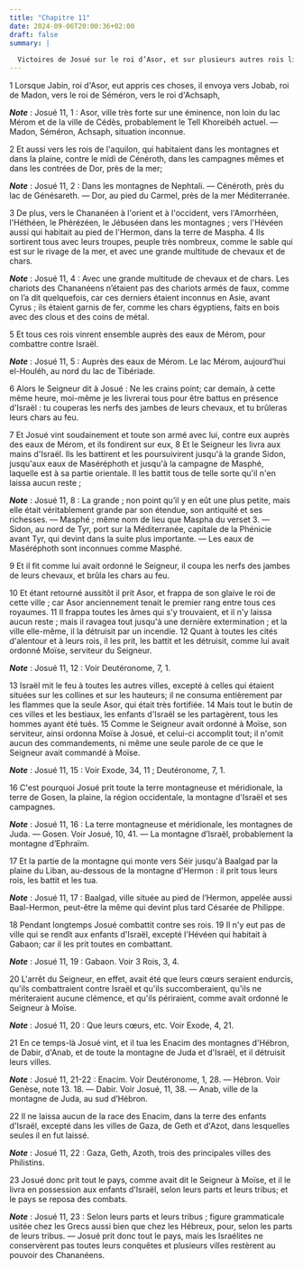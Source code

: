 ```yaml
---
title: "Chapitre 11"
date: 2024-09-06T20:00:36+02:00
draft: false
summary: |
  
  Victoires de Josué sur le roi d’Asor, et sur plusieurs autres rois ligués contre Israël.
---
```



1 Lorsque Jabin, roi d'Asor, eut appris ces choses, il envoya vers Jobab, roi de Madon, vers le roi de Séméron, vers le roi d'Achsaph,

***Note*** :  Josué 11, 1 : Asor, ville très forte sur une éminence, non loin du lac Mérom et de la ville de Cédès, probablement le Tell Khoreibéh actuel. ― Madon, Séméron, Achsaph, situation inconnue.

2 Et aussi vers les rois de l'aquilon, qui habitaient dans les montagnes et dans la plaine, contre le midi de Cénéroth, dans les campagnes mêmes et dans les contrées de Dor, près de la mer;

***Note*** :  Josué 11, 2 : Dans les montagnes de Nephtali. ― Cénéroth, près du lac de Génésareth. ― Dor, au pied du Carmel, près de la mer Méditerranée.

3 De plus, vers le Chananéen à l'orient et à l'occident, vers l'Amorrhéen, l'Héthéen, le Phérézéen, le Jébuséen dans les montagnes ; vers l'Hévéen aussi qui habitait au pied de l'Hermon, dans la terre de Maspha. 4 Ils sortirent tous avec leurs troupes, peuple très nombreux, comme le sable qui est sur le rivage de la mer, et avec une grande multitude de chevaux et de chars.

***Note*** :  Josué 11, 4 : Avec une grande multitude de chevaux et de chars. Les chariots des Chananéens n’étaient pas des chariots armés de faux, comme on l’a dit quelquefois, car ces derniers étaient inconnus en Asie, avant Cyrus ; ils étaient garnis de fer, comme les chars égyptiens, faits en bois avec des clous et des coins de métal.

5 Et tous ces rois vinrent ensemble auprès des eaux de Mérom, pour combattre contre Israël.

***Note*** :  Josué 11, 5 : Auprès des eaux de Mérom. Le lac Mérom, aujourd’hui el-Houléh, au nord du lac de Tibériade.


6 Alors le Seigneur dit à Josué : Ne les crains point; car demain, à cette même heure, moi-même je les livrerai tous pour être battus en présence d'Israël : tu couperas les nerfs des jambes de leurs chevaux, et tu brûleras leurs chars au feu.


7 Et Josué vint soudainement et toute son armé avec lui, contre eux auprès des eaux de Mérom, et ils fondirent sur eux, 8 Et le Seigneur les livra aux mains d'Israël. Ils les battirent et les poursuivirent jusqu'à la grande Sidon, jusqu'aux eaux de Maséréphoth et jusqu'à la campagne de Masphé, laquelle est à sa partie orientale. Il les battit tous de telle sorte qu'il n'en laissa aucun reste ;

***Note*** :  Josué 11, 8 : La grande ; non point qu’il y en eût une plus petite, mais elle était véritablement grande par son étendue, son antiquité et ses richesses. ― Masphé ; même nom de lieu que Maspha du verset 3. ― Sidon, au nord de Tyr, port sur la Méditerranée, capitale de la Phénicie avant Tyr, qui devint dans la suite plus importante. ― Les eaux de Maséréphoth sont inconnues comme Masphé.

9 Et il fit comme lui avait ordonné le Seigneur, il coupa les nerfs des jambes de leurs chevaux, et brûla les chars au feu.


10 Et étant retourné aussitôt il prit Asor, et frappa de son glaive le roi de cette ville ; car Asor anciennement tenait le premier rang entre tous ces royaumes. 11 Il frappa toutes les âmes qui s'y trouvaient, et il n'y laissa aucun reste ; mais il ravagea tout jusqu'à une dernière extermination ; et la ville elle-même, il la détruisit par un incendie. 12 Quant à toutes les cités d'alentour et à leurs rois, il les prit, les battit et les détruisit, comme lui avait ordonné Moïse, serviteur du Seigneur.

***Note*** :  Josué 11, 12 : Voir Deutéronome, 7, 1.

13 Israël mit le feu à toutes les autres villes, excepté à celles qui étaient situées sur les collines et sur les hauteurs; il ne consuma entièrement par les flammes que la seule Asor, qui était très fortifiée. 14 Mais tout le butin de ces villes et les bestiaux, les enfants d'Israël se les partagèrent, tous les hommes ayant été tués. 15 Comme le Seigneur avait ordonné à Moïse, son serviteur, ainsi ordonna Moïse à Josué, et celui-ci accomplit tout; il n'omit aucun des commandements, ni même une seule parole de ce que le Seigneur avait commandé à Moïse.

***Note*** :  Josué 11, 15 : Voir Exode, 34, 11 ; Deutéronome, 7, 1.


16 C'est pourquoi Josué prit toute la terre montagneuse et méridionale, la terre de Gosen, la plaine, la région occidentale, la montagne d'Israël et ses campagnes.

***Note*** :  Josué 11, 16 : La terre montagneuse et méridionale, les montagnes de Juda. ― Gosen. Voir Josué, 10, 41. ― La montagne d’Israël, probablement la montagne d’Ephraïm.

17 Et la partie de la montagne qui monte vers Séir jusqu'à Baalgad par la plaine du Liban, au-dessous de la montagne d'Hermon : il prit tous leurs rois, les battit et les tua.

***Note*** :  Josué 11, 17 : Baalgad, ville située au pied de l’Hermon, appelée aussi Baal-Hermon, peut-être la même qui devint plus tard Césarée de Philippe.

18 Pendant longtemps Josué combattit contre ses rois. 19 Il n'y eut pas de ville qui se rendît aux enfants d'Israël, excepté l'Hévéen qui habitait à Gabaon; car il les prit toutes en combattant.

***Note*** :  Josué 11, 19 : Gabaon. Voir 3 Rois, 3, 4.

20 L'arrêt du Seigneur, en effet, avait été que leurs cœurs seraient endurcis, qu'ils combattraient contre Israël et qu'ils succomberaient, qu'ils ne mériteraient aucune clémence, et qu'ils périraient, comme avait ordonné le Seigneur à Moïse.

***Note*** :  Josué 11, 20 : Que leurs cœurs, etc. Voir Exode, 4, 21.


21 En ce temps-là Josué vint, et il tua les Enacim des montagnes d'Hébron, de Dabir, d'Anab, et de toute la montagne de Juda et d'Israël, et il détruisit leurs villes.

***Note*** :  Josué 11, 21-22 : Enacim. Voir Deutéronome, 1, 28. ― Hébron. Voir Genèse, note 13. 18. ― Dabir. Voir Josué, 11, 38. ― Anab, ville de la montagne de Juda, au sud d’Hébron.

22 Il ne laissa aucun de la race des Enacim, dans la terre des enfants d'Israël, excepté dans les villes de Gaza, de Geth et d'Azot, dans lesquelles seules il en fut laissé.

***Note*** :  Josué 11, 22 : Gaza, Geth, Azoth, trois des principales villes des Philistins.


23 Josué donc prit tout le pays, comme avait dit le Seigneur à Moïse, et il le livra en possession aux enfants d'Israël, selon leurs parts et leurs tribus; et le pays se reposa des combats.

***Note*** :  Josué 11, 23 : Selon leurs parts et leurs tribus ; figure grammaticale usitée chez les Grecs aussi bien que chez les Hébreux, pour, selon les parts de leurs tribus. ― Josué prit donc tout le pays, mais les Israélites ne conservèrent pas toutes leurs conquêtes et plusieurs villes restèrent au pouvoir des Chananéens.

